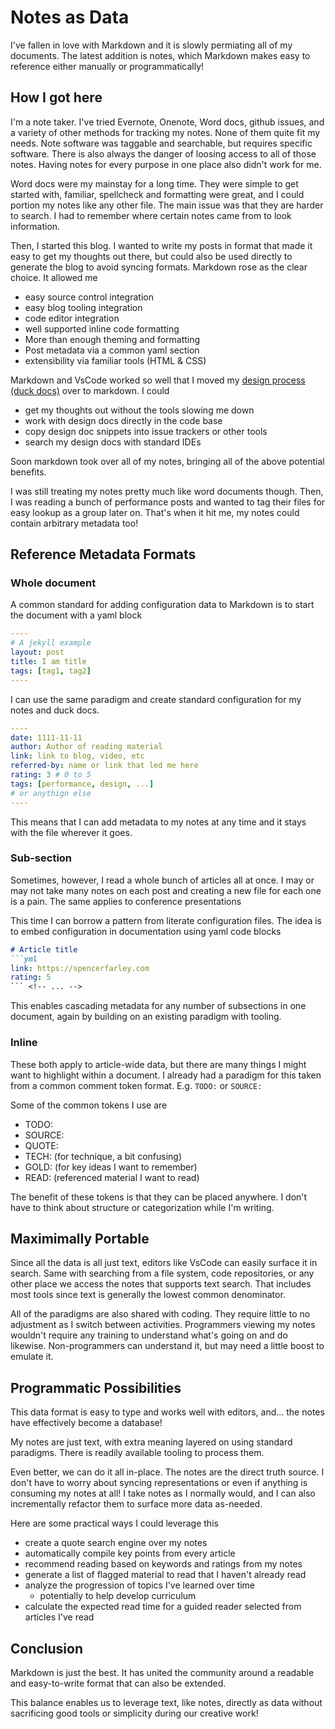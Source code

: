 
# Notes as Data

I've fallen in love with Markdown and it is slowly permiating all of my documents. The latest addition is notes, which Markdown makes easy to reference either manually or programmatically!


## How I got here

I'm a note taker. I've tried Evernote, Onenote, Word docs, github issues, and a variety of other methods for tracking my notes. None of them quite fit my needs. Note software was taggable and searchable, but requires specific software. There is also always the danger of loosing access to all of those notes. Having notes for every purpose in one place also didn't work for me.

Word docs were my mainstay for a long time. They were simple to get started with, familiar, spellcheck and formatting were great, and I could portion my notes like any other file. The main issue was that they are harder to search. I had to remember where certain notes came from to look information.

Then, I started this blog. I wanted to write my posts in format that made it easy to get my thoughts out there, but could also be used directly to generate the blog to avoid syncing formats. Markdown rose as the clear choice. It allowed me
- easy source control integration
- easy blog tooling integration 
- code editor integration
- well supported inline code formatting
- More than enough theming and formatting
- Post metadata via a common yaml section
- extensibility via familiar tools (HTML & CSS)

Markdown and VsCode worked so well that I moved my [design process (duck docs)](../_posts/2020-10-02-Whats-Your-Duck.md) over to markdown. I could
- get my thoughts out without the tools slowing me down
- work with design docs directly in the code base
- copy design doc snippets into issue trackers or other tools
- search my design docs with standard IDEs

Soon markdown took over all of my notes, bringing all of the above potential benefits.

I was still treating my notes pretty much like word documents though. Then, I was reading a bunch of performance posts and wanted to tag their files for easy lookup as a group later on. That's when it hit me, my notes could contain arbitrary metadata too!

## Reference Metadata Formats

### Whole document
A common standard for adding configuration data to Markdown is to start the document with a yaml block 
```yaml
----
# A jekyll example
layout: post
title: I am title
tags: [tag1, tag2]
----
```

I can use the same paradigm and create standard configuration for my notes and duck docs.

```yaml
----
date: 1111-11-11
author: Author of reading material
link: link to blog, video, etc
referred-by: name or link that led me here
rating: 3 # 0 to 5
tags: [performance, design, ...]
# or anythign else
----
```

This means that I can add metadata to my notes at any time and it stays with the file wherever it goes.

### Sub-section
Sometimes, however, I read a whole bunch of articles all at once. I may or may not take many notes on each post and creating a new file for each one is a pain. The same applies to conference presentations

This time I can borrow a pattern from literate configuration files. The idea is to embed configuration in documentation using yaml code blocks
```md
# Article title
```yml
link: https://spencerfarley.com
rating: 5 
``` <!-- ... -->
```

This enables cascading metadata for any number of subsections in one document, again by building on an existing paradigm with tooling.

### Inline

These both apply to article-wide data, but there are many things I might want to highlight within a document. I already had a paradigm for this taken from a common comment token format. E.g. `TODO:` or `SOURCE:`

Some of the common tokens I use are 
- TODO:
- SOURCE:
- QUOTE:
- TECH: (for technique, a bit confusing)
- GOLD: (for key ideas I want to remember)
- READ: (referenced material I want to read)

The benefit of these tokens is that they can be placed anywhere. I don't have to think about structure or categorization while I'm writing. 


## Maximimally Portable

Since all the data is all just text, editors like VsCode can easily surface it in search. Same with searching from a file system, code repositories, or any other place we access the notes that supports text search. That includes most tools since text is generally the lowest common denominator.

All of the paradigms are also shared with coding. They require little to no adjustment as I switch between activities. Programmers viewing my notes wouldn't require any training to understand what's going on and do likewise. Non-programmers can understand it, but may need a little boost to emulate it.

## Programmatic Possibilities

This data format is easy to type and works well with editors, and... the notes have effectively become a database!

My notes are just text, with extra meaning layered on using standard paradigms. There is readily available tooling to process them. 

Even better, we can do it all in-place. The notes are the direct truth source. I don't have to worry about syncing representations or even if anything is consuming my notes at all! I take notes as I normally would, and I can also incrementally refactor them to surface more data as-needed.

Here are some practical ways I could leverage this
- create a quote search engine over my notes
- automatically compile key points from every article
- recommend reading based on keywords and ratings from my notes
- generate a list of flagged material to read that I haven't already read
- analyze the progression of topics I've learned over time
  - potentially to help develop curriculum
- calculate the expected read time for a guided reader selected from articles I've read

## Conclusion

Markdown is just the best. It has united the community around a readable and easy-to-write format that can also be extended. 

This balance enables us to leverage text, like notes, directly as data without sacrificing good tools or simplicity during our creative work! 